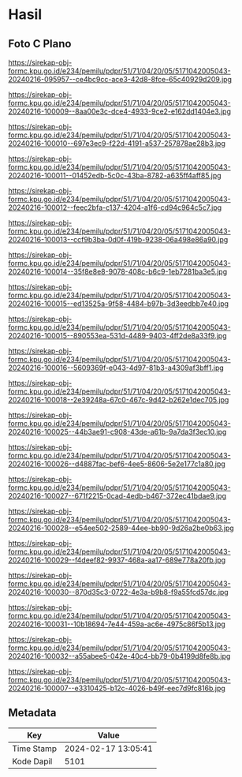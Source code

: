 # Hasil

## Foto C Plano

https://sirekap-obj-formc.kpu.go.id/e234/pemilu/pdpr/51/71/04/20/05/5171042005043-20240216-095957--ce4bc9cc-ace3-42d8-8fce-65c40929d209.jpg

https://sirekap-obj-formc.kpu.go.id/e234/pemilu/pdpr/51/71/04/20/05/5171042005043-20240216-100009--8aa00e3c-dce4-4933-9ce2-e162dd1404e3.jpg

https://sirekap-obj-formc.kpu.go.id/e234/pemilu/pdpr/51/71/04/20/05/5171042005043-20240216-100010--697e3ec9-f22d-4191-a537-257878ae28b3.jpg

https://sirekap-obj-formc.kpu.go.id/e234/pemilu/pdpr/51/71/04/20/05/5171042005043-20240216-100011--01452edb-5c0c-43ba-8782-a635ff4aff85.jpg

https://sirekap-obj-formc.kpu.go.id/e234/pemilu/pdpr/51/71/04/20/05/5171042005043-20240216-100012--feec2bfa-c137-4204-a1f6-cd94c964c5c7.jpg

https://sirekap-obj-formc.kpu.go.id/e234/pemilu/pdpr/51/71/04/20/05/5171042005043-20240216-100013--ccf9b3ba-0d0f-419b-9238-06a498e86a90.jpg

https://sirekap-obj-formc.kpu.go.id/e234/pemilu/pdpr/51/71/04/20/05/5171042005043-20240216-100014--35f8e8e8-9078-408c-b6c9-1eb7281ba3e5.jpg

https://sirekap-obj-formc.kpu.go.id/e234/pemilu/pdpr/51/71/04/20/05/5171042005043-20240216-100015--ed13525a-9f58-4484-b97b-3d3eedbb7e40.jpg

https://sirekap-obj-formc.kpu.go.id/e234/pemilu/pdpr/51/71/04/20/05/5171042005043-20240216-100015--890553ea-531d-4489-9403-4ff2de8a33f9.jpg

https://sirekap-obj-formc.kpu.go.id/e234/pemilu/pdpr/51/71/04/20/05/5171042005043-20240216-100016--5609369f-e043-4d97-81b3-a4309af3bff1.jpg

https://sirekap-obj-formc.kpu.go.id/e234/pemilu/pdpr/51/71/04/20/05/5171042005043-20240216-100018--2e39248a-67c0-467c-9d42-b262e1dec705.jpg

https://sirekap-obj-formc.kpu.go.id/e234/pemilu/pdpr/51/71/04/20/05/5171042005043-20240216-100025--44b3ae91-c908-43de-a61b-9a7da3f3ec10.jpg

https://sirekap-obj-formc.kpu.go.id/e234/pemilu/pdpr/51/71/04/20/05/5171042005043-20240216-100026--d4887fac-bef6-4ee5-8606-5e2e177c1a80.jpg

https://sirekap-obj-formc.kpu.go.id/e234/pemilu/pdpr/51/71/04/20/05/5171042005043-20240216-100027--671f2215-0cad-4edb-b467-372ec41bdae9.jpg

https://sirekap-obj-formc.kpu.go.id/e234/pemilu/pdpr/51/71/04/20/05/5171042005043-20240216-100028--e54ee502-2589-44ee-bb90-9d26a2be0b63.jpg

https://sirekap-obj-formc.kpu.go.id/e234/pemilu/pdpr/51/71/04/20/05/5171042005043-20240216-100029--f4deef82-9937-468a-aa17-689e778a20fb.jpg

https://sirekap-obj-formc.kpu.go.id/e234/pemilu/pdpr/51/71/04/20/05/5171042005043-20240216-100030--870d35c3-0722-4e3a-b9b8-f9a55fcd57dc.jpg

https://sirekap-obj-formc.kpu.go.id/e234/pemilu/pdpr/51/71/04/20/05/5171042005043-20240216-100031--10b18694-7e44-459a-ac6e-4975c86f5b13.jpg

https://sirekap-obj-formc.kpu.go.id/e234/pemilu/pdpr/51/71/04/20/05/5171042005043-20240216-100032--a55abee5-042e-40c4-bb79-0b4199d8fe8b.jpg

https://sirekap-obj-formc.kpu.go.id/e234/pemilu/pdpr/51/71/04/20/05/5171042005043-20240216-100007--e3310425-b12c-4026-b49f-eec7d9fc816b.jpg


## Metadata

| Key        | Value               |
| ---------- | ------------------- |
| Time Stamp | 2024-02-17 13:05:41 |
| Kode Dapil | 5101                |




